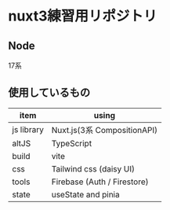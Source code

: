# nuxt3練習用リポジトリ

## Node
17系

## 使用しているもの
| item       | using              |
| ---------- | --------------------------- |
| js library | Nuxt.js(3系 CompositionAPI) |
| altJS      | TypeScript                  |
| build      | vite                        |
| css        | Tailwind css (daisy UI)     |
| tools      | Firebase (Auth / Firestore) |
| state      | useState and pinia          |